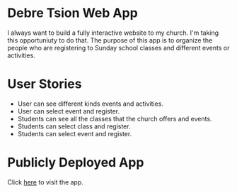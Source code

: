 # Debre Tsion Web App
 I always want to build a fully interactive website to my church. I'm taking this opportuniuty to do that. The purpose of this app is to organize the people who are registering to Sunday school classes and different events or activities. 

 # User Stories
 * User can see different kinds events and activities.
 * User can select event and register.
 * Students can see all the classes that the church offers and events.
 * Students can select class and register.
 * Students can select event and register.

 
 
 # Publicly Deployed App
 Click [here](https://mount-tsion-app.herokuapp.com/admin/) to visit the app.